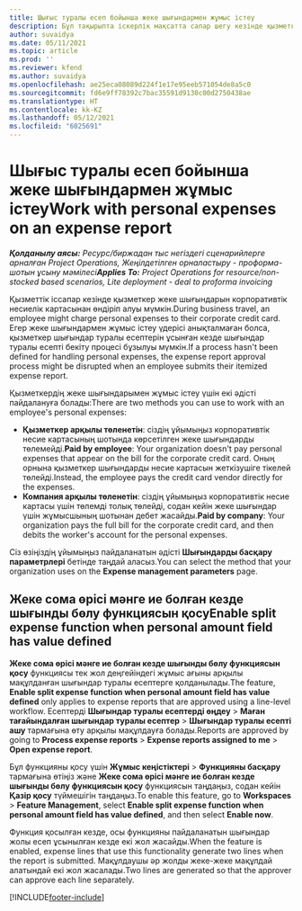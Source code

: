 ```yaml
---
title: Шығыс туралы есеп бойынша жеке шығындармен жұмыс істеу
description: Бұл тақырыпта іскерлік мақсатта сапар шегу кезінде қызметкерлердің жарататын жеке шығындарымен жұмыс істеу туралы ақпарат беріледі.
author: suvaidya
ms.date: 05/11/2021
ms.topic: article
ms.prod: ''
ms.reviewer: kfend
ms.author: suvaidya
ms.openlocfilehash: ae25eca08089d224f1e17e95eeb571054de8a5c0
ms.sourcegitcommit: fd6e9ff78392c7bac35591d9130c00d2750438ae
ms.translationtype: HT
ms.contentlocale: kk-KZ
ms.lasthandoff: 05/12/2021
ms.locfileid: "6025691"
---
```

# <a name="work-with-personal-expenses-on-an-expense-report"></a><span data-ttu-id="2e4f1-103">Шығыс туралы есеп бойынша жеке шығындармен жұмыс істеу</span><span class="sxs-lookup"><span data-stu-id="2e4f1-103">Work with personal expenses on an expense report</span></span>

<span data-ttu-id="2e4f1-104">_**Қолданылу аясы:** Ресурс/биржадан тыс негіздегі сценарийлерге арналған Project Operations, Жеңілдетілген орналастыру - проформа-шотын ұсыну мәмілесі_</span><span class="sxs-lookup"><span data-stu-id="2e4f1-104">_**Applies To:** Project Operations for resource/non-stocked based scenarios, Lite deployment - deal to proforma invoicing_</span></span>

<span data-ttu-id="2e4f1-105">Қызметтік іссапар кезінде қызметкер жеке шығындарын корпоративтік несиелік картасынан өндіріп алуы мүмкін.</span><span class="sxs-lookup"><span data-stu-id="2e4f1-105">During business travel, an employee might charge personal expenses to their corporate credit card.</span></span> <span data-ttu-id="2e4f1-106">Егер жеке шығындармен жұмыс істеу үдерісі анықталмаған болса, қызметкер шығындар туралы есептерін ұсынған кезде шығындар туралы есепті бекіту процесі бұзылуы мүмкін.</span><span class="sxs-lookup"><span data-stu-id="2e4f1-106">If a process hasn't been defined for handling personal expenses, the expense report approval process might be disrupted when an employee submits their itemized expense report.</span></span>

<span data-ttu-id="2e4f1-107">Қызметкердің жеке шығындарымен жұмыс істеу үшін екі әдісті пайдалануға болады:</span><span class="sxs-lookup"><span data-stu-id="2e4f1-107">There are two methods you can use to work with an employee's personal expenses:</span></span>

  - <span data-ttu-id="2e4f1-108">**Қызметкер арқылы төленетін**: сіздің ұйымыңыз корпоративтік несие картасының шотында көрсетілген жеке шығындарды төлемейді.</span><span class="sxs-lookup"><span data-stu-id="2e4f1-108">**Paid by employee**: Your organization doesn't pay personal expenses that appear on the bill for the corporate credit card.</span></span> <span data-ttu-id="2e4f1-109">Оның орнына қызметкер шығындарды несие картасын жеткізушіге тікелей төлейді.</span><span class="sxs-lookup"><span data-stu-id="2e4f1-109">Instead, the employee pays the credit card vendor directly for the expenses.</span></span> 
  - <span data-ttu-id="2e4f1-110">**Компания арқылы төленетін**: сіздің ұйымыңыз корпоративтік несие картасы үшін төлемді толық төлейді, содан кейін жеке шығындар үшін жұмысшының шотынан дебет жасайды.</span><span class="sxs-lookup"><span data-stu-id="2e4f1-110">**Paid by company**: Your organization pays the full bill for the corporate credit card, and then debits the worker's account for the personal expenses.</span></span>

<span data-ttu-id="2e4f1-111">Сіз өзіңіздің ұйымыңыз пайдаланатын әдісті **Шығындарды басқару параметрлері** бетінде таңдай аласыз.</span><span class="sxs-lookup"><span data-stu-id="2e4f1-111">You can select the method that your organization uses on the **Expense management parameters** page.</span></span>


## <a name="enable-split-expense-function-when-personal-amount-field-has-value-defined"></a><span data-ttu-id="2e4f1-112">Жеке сома өрісі мәнге ие болған кезде шығынды бөлу функциясын қосу</span><span class="sxs-lookup"><span data-stu-id="2e4f1-112">Enable split expense function when personal amount field has value defined</span></span>

<span data-ttu-id="2e4f1-113">**Жеке сома өрісі мәнге ие болған кезде шығынды бөлу функциясын қосу** функциясы тек жол деңгейіндегі жұмыс ағыны арқылы мақұлданған шығындар туралы есептерге қолданылады.</span><span class="sxs-lookup"><span data-stu-id="2e4f1-113">The feature, **Enable split expense function when personal amount field has value defined** only applies to expense reports that are approved using a line-level workflow.</span></span> <span data-ttu-id="2e4f1-114">Есептерді **Шығындар туралы есептерді өңдеу** > **Маған тағайындалған шығындар туралы есептер** > **Шығындар туралы есепті ашу** тармағына өту арқылы мақұлдауға болады.</span><span class="sxs-lookup"><span data-stu-id="2e4f1-114">Reports are approved by going to **Process expense reports** > **Expense reports assigned to me** > **Open expense report**.</span></span> 

<span data-ttu-id="2e4f1-115">Бұл функцияны қосу үшін **Жұмыс кеңістіктері** > **Функцияны басқару** тармағына өтіңіз және **Жеке сома өрісі мәнге ие болған кезде шығынды бөлу функциясын қосу** функциясын таңдаңыз, содан кейін **Қазір қосу** түймешігін таңдаңыз.</span><span class="sxs-lookup"><span data-stu-id="2e4f1-115">To enable this feature, go to **Workspaces** > **Feature Management**, select **Enable split expense function when personal amount field has value defined**, and then select **Enable now**.</span></span> 

<span data-ttu-id="2e4f1-116">Функция қосылған кезде, осы функцияны пайдаланатын шығындар жолы есеп ұсынылған кезде екі жол жасайды.</span><span class="sxs-lookup"><span data-stu-id="2e4f1-116">When the feature is enabled, expense lines that use this functionality generate two lines when the report is submitted.</span></span> <span data-ttu-id="2e4f1-117">Мақұлдаушы әр жолды жеке-жеке мақұлдай алатындай екі жол жасалады.</span><span class="sxs-lookup"><span data-stu-id="2e4f1-117">Two lines are generated so that the approver can approve each line separately.</span></span>


[!INCLUDE[footer-include](../includes/footer-banner.md)]
